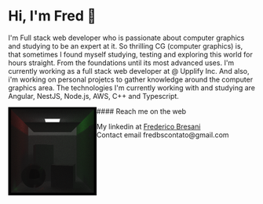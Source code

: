 # Hi, I'm Fred 👋
I'm Full stack web developer who is passionate about computer graphics and studying to be an expert at it. So thrilling CG (computer graphics) is, that sometimes I found myself studying, testing and exploring this world for hours straight. From the foundations until its most advanced uses. I'm currently working as a full stack web developer at @ Upplify Inc. And also, i'm working on personal projetcs to gather knowledge around the computer graphics area. The technologies I'm currently working with and studying are Angular, NestJS, Node.js, AWS, C++ and Typescript. 



<img src="https://raw.githubusercontent.com/FredericoBresani/path-tracer/bidirectional-path-tracing/presets/edge-case-30-samples-caustics.png" width="180" heigth="180" align="left">
#### Reach me on the web

<div>
      <ul>
            <li>My linkedin at <a href="https://www.linkedin.com/in/fredericobs/" target="_blank">Frederico Bresani</a></li>
            <li>Contact email fredbscontato@gmail.com</li>
      </ul>      
</div>



      



